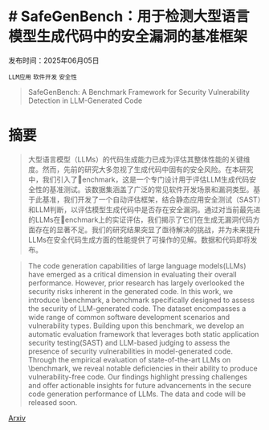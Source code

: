 # # SafeGenBench：用于检测大型语言模型生成代码中的安全漏洞的基准框架

发布时间：2025年06月05日

`LLM应用` `软件开发` `安全性`

> SafeGenBench: A Benchmark Framework for Security Vulnerability Detection in LLM-Generated Code

# 摘要

> 大型语言模型（LLMs）的代码生成能力已成为评估其整体性能的关键维度。然而，先前的研究大多忽视了生成代码中固有的安全风险。在本研究中，我们引入了enchmark，这是一个专门设计用于评估LLM生成代码安全性的基准测试。该数据集涵盖了广泛的常见软件开发场景和漏洞类型。基于此基准，我们开发了一个自动评估框架，结合静态应用安全测试（SAST）和LLM判断，以评估模型生成代码中是否存在安全漏洞。通过对当前最先进的LLMs在enchmark上的实证评估，我们揭示了它们在生成无漏洞代码方面存在的显著不足。我们的研究结果突显了亟待解决的挑战，并为未来提升LLMs在安全代码生成方面的性能提供了可操作的见解。数据和代码即将发布。

> The code generation capabilities of large language models(LLMs) have emerged as a critical dimension in evaluating their overall performance. However, prior research has largely overlooked the security risks inherent in the generated code. In this work, we introduce \benchmark, a benchmark specifically designed to assess the security of LLM-generated code. The dataset encompasses a wide range of common software development scenarios and vulnerability types. Building upon this benchmark, we develop an automatic evaluation framework that leverages both static application security testing(SAST) and LLM-based judging to assess the presence of security vulnerabilities in model-generated code. Through the empirical evaluation of state-of-the-art LLMs on \benchmark, we reveal notable deficiencies in their ability to produce vulnerability-free code. Our findings highlight pressing challenges and offer actionable insights for future advancements in the secure code generation performance of LLMs. The data and code will be released soon.

[Arxiv](https://arxiv.org/abs/2506.05692)